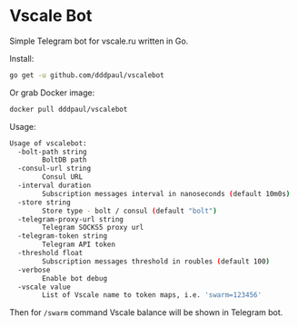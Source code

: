 Vscale Bot
=========

Simple Telegram bot for vscale.ru written in Go.

Install:

```bash
go get -u github.com/dddpaul/vscalebot
```

Or grab Docker image:

```bash
docker pull dddpaul/vscalebot
```

Usage:

```bash
Usage of vscalebot:
  -bolt-path string
    	BoltDB path
  -consul-url string
    	Consul URL
  -interval duration
    	Subscription messages interval in nanoseconds (default 10m0s)
  -store string
    	Store type - bolt / consul (default "bolt")
  -telegram-proxy-url string
    	Telegram SOCKS5 proxy url
  -telegram-token string
    	Telegram API token
  -threshold float
    	Subscription messages threshold in roubles (default 100)
  -verbose
    	Enable bot debug
  -vscale value
    	List of Vscale name to token maps, i.e. 'swarm=123456'
```

Then for `/swarm` command Vscale balance will be shown in Telegram bot.
